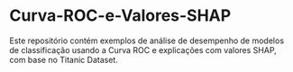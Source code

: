 # Curva-ROC-e-Valores-SHAP
Este repositório contém exemplos de análise de desempenho de modelos de classificação usando a Curva ROC e explicações com valores SHAP, com base no Titanic Dataset.

